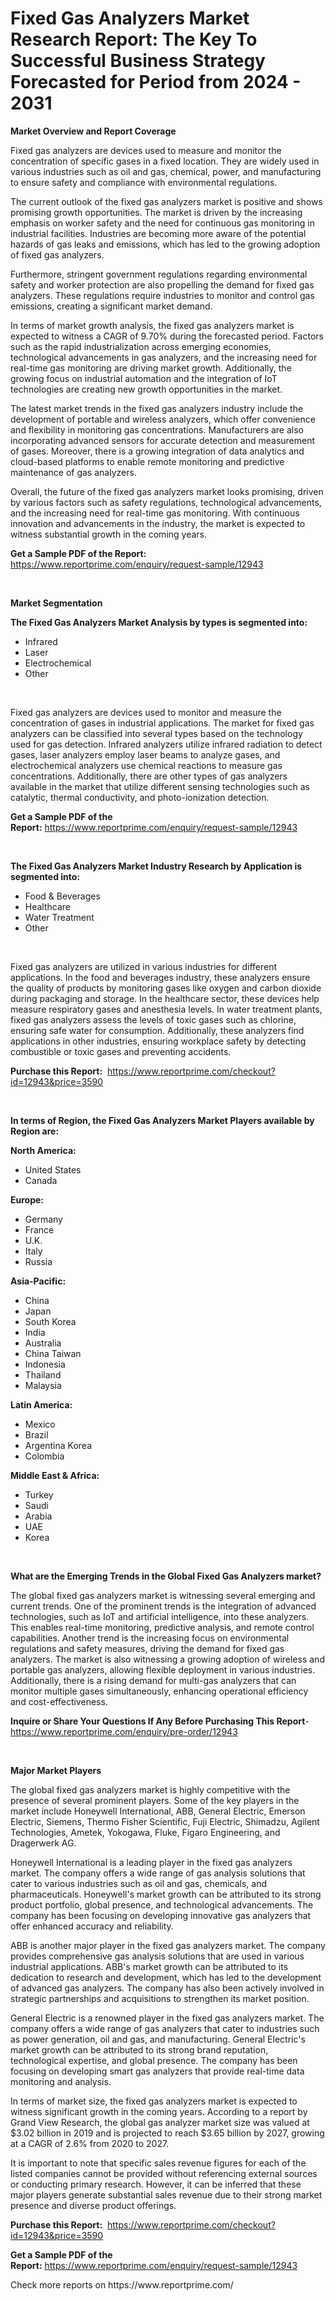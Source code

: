 <p><h1>Fixed Gas Analyzers Market Research Report: The Key To Successful Business Strategy Forecasted for Period from 2024 - 2031</h1></p><p><strong>Market Overview and Report Coverage</strong></p>
<p><p>Fixed gas analyzers are devices used to measure and monitor the concentration of specific gases in a fixed location. They are widely used in various industries such as oil and gas, chemical, power, and manufacturing to ensure safety and compliance with environmental regulations.</p><p>The current outlook of the fixed gas analyzers market is positive and shows promising growth opportunities. The market is driven by the increasing emphasis on worker safety and the need for continuous gas monitoring in industrial facilities. Industries are becoming more aware of the potential hazards of gas leaks and emissions, which has led to the growing adoption of fixed gas analyzers.</p><p>Furthermore, stringent government regulations regarding environmental safety and worker protection are also propelling the demand for fixed gas analyzers. These regulations require industries to monitor and control gas emissions, creating a significant market demand.</p><p>In terms of market growth analysis, the fixed gas analyzers market is expected to witness a CAGR of 9.70% during the forecasted period. Factors such as the rapid industrialization across emerging economies, technological advancements in gas analyzers, and the increasing need for real-time gas monitoring are driving market growth. Additionally, the growing focus on industrial automation and the integration of IoT technologies are creating new growth opportunities in the market.</p><p>The latest market trends in the fixed gas analyzers industry include the development of portable and wireless analyzers, which offer convenience and flexibility in monitoring gas concentrations. Manufacturers are also incorporating advanced sensors for accurate detection and measurement of gases. Moreover, there is a growing integration of data analytics and cloud-based platforms to enable remote monitoring and predictive maintenance of gas analyzers.</p><p>Overall, the future of the fixed gas analyzers market looks promising, driven by various factors such as safety regulations, technological advancements, and the increasing need for real-time gas monitoring. With continuous innovation and advancements in the industry, the market is expected to witness substantial growth in the coming years.</p></p>
<p><strong>Get a Sample PDF of the Report:</strong> <a href="https://www.reportprime.com/enquiry/request-sample/12943">https://www.reportprime.com/enquiry/request-sample/12943</a></p>
<p>&nbsp;</p>
<p><strong>Market Segmentation</strong></p>
<p><strong>The Fixed Gas Analyzers Market Analysis by types is segmented into:</strong></p>
<p><ul><li>Infrared</li><li>Laser</li><li>Electrochemical</li><li>Other</li></ul></p>
<p>&nbsp;</p>
<p><p>Fixed gas analyzers are devices used to monitor and measure the concentration of gases in industrial applications. The market for fixed gas analyzers can be classified into several types based on the technology used for gas detection. Infrared analyzers utilize infrared radiation to detect gases, laser analyzers employ laser beams to analyze gases, and electrochemical analyzers use chemical reactions to measure gas concentrations. Additionally, there are other types of gas analyzers available in the market that utilize different sensing technologies such as catalytic, thermal conductivity, and photo-ionization detection.</p></p>
<p><strong>Get a Sample PDF of the Report:</strong>&nbsp;<a href="https://www.reportprime.com/enquiry/request-sample/12943">https://www.reportprime.com/enquiry/request-sample/12943</a></p>
<p>&nbsp;</p>
<p><strong>The Fixed Gas Analyzers Market Industry Research by Application is segmented into:</strong></p>
<p><ul><li>Food & Beverages</li><li>Healthcare</li><li>Water Treatment</li><li>Other</li></ul></p>
<p>&nbsp;</p>
<p><p>Fixed gas analyzers are utilized in various industries for different applications. In the food and beverages industry, these analyzers ensure the quality of products by monitoring gases like oxygen and carbon dioxide during packaging and storage. In the healthcare sector, these devices help measure respiratory gases and anesthesia levels. In water treatment plants, fixed gas analyzers assess the levels of toxic gases such as chlorine, ensuring safe water for consumption. Additionally, these analyzers find applications in other industries, ensuring workplace safety by detecting combustible or toxic gases and preventing accidents.</p></p>
<p><strong>Purchase this Report:</strong>&nbsp; <a href="https://www.reportprime.com/checkout?id=12943&price=3590">https://www.reportprime.com/checkout?id=12943&price=3590</a></p>
<p>&nbsp;</p>
<p><strong>In terms of Region, the Fixed Gas Analyzers Market Players available by Region are:</strong></p>
<p>
    <p> <strong> North America: </strong>
        <ul>
            <li>United States</li>
            <li>Canada</li>
        </ul>
        </p> 
    <p> <strong> Europe: </strong>
        <ul>
            <li>Germany</li>
            <li>France</li>
            <li>U.K.</li>
            <li>Italy</li>
            <li>Russia</li>
        </ul>
        </p> 
    <p> <strong> Asia-Pacific: </strong>
        <ul>
            <li>China</li>
            <li>Japan</li>
            <li>South Korea</li>
            <li>India</li>
            <li>Australia</li>
            <li>China Taiwan</li>
            <li>Indonesia</li>
            <li>Thailand</li>
            <li>Malaysia</li>
        </ul>
        </p> 
    <p> <strong> Latin America: </strong>
        <ul>
            <li>Mexico</li>
            <li>Brazil</li>
            <li>Argentina Korea</li>
            <li>Colombia</li>
        </ul>
        </p> 
    <p> <strong> Middle East & Africa: </strong>
        <ul>
            <li>Turkey</li>
            <li>Saudi</li>
            <li>Arabia</li>
            <li>UAE</li>
            <li>Korea</li>
        </ul>
    </p>
    </p>
<p>&nbsp;</p>
<p><strong>What are the Emerging Trends in the Global Fixed Gas Analyzers market?</strong></p>
<p><p>The global fixed gas analyzers market is witnessing several emerging and current trends. One of the prominent trends is the integration of advanced technologies, such as IoT and artificial intelligence, into these analyzers. This enables real-time monitoring, predictive analysis, and remote control capabilities. Another trend is the increasing focus on environmental regulations and safety measures, driving the demand for fixed gas analyzers. The market is also witnessing a growing adoption of wireless and portable gas analyzers, allowing flexible deployment in various industries. Additionally, there is a rising demand for multi-gas analyzers that can monitor multiple gases simultaneously, enhancing operational efficiency and cost-effectiveness.</p></p>
<p><strong>Inquire or Share Your Questions If Any Before Purchasing This Report</strong>- <a href="https://www.reportprime.com/enquiry/pre-order/12943">https://www.reportprime.com/enquiry/pre-order/12943</a></p>
<p>&nbsp;</p>
<p><strong>Major Market Players</strong></p>
<p><p>The global fixed gas analyzers market is highly competitive with the presence of several prominent players. Some of the key players in the market include Honeywell International, ABB, General Electric, Emerson Electric, Siemens, Thermo Fisher Scientific, Fuji Electric, Shimadzu, Agilent Technologies, Ametek, Yokogawa, Fluke, Figaro Engineering, and Dragerwerk AG.</p><p>Honeywell International is a leading player in the fixed gas analyzers market. The company offers a wide range of gas analysis solutions that cater to various industries such as oil and gas, chemicals, and pharmaceuticals. Honeywell's market growth can be attributed to its strong product portfolio, global presence, and technological advancements. The company has been focusing on developing innovative gas analyzers that offer enhanced accuracy and reliability.</p><p>ABB is another major player in the fixed gas analyzers market. The company provides comprehensive gas analysis solutions that are used in various industrial applications. ABB's market growth can be attributed to its dedication to research and development, which has led to the development of advanced gas analyzers. The company has also been actively involved in strategic partnerships and acquisitions to strengthen its market position.</p><p>General Electric is a renowned player in the fixed gas analyzers market. The company offers a wide range of gas analyzers that cater to industries such as power generation, oil and gas, and manufacturing. General Electric's market growth can be attributed to its strong brand reputation, technological expertise, and global presence. The company has been focusing on developing smart gas analyzers that provide real-time data monitoring and analysis.</p><p>In terms of market size, the fixed gas analyzers market is expected to witness significant growth in the coming years. According to a report by Grand View Research, the global gas analyzer market size was valued at $3.02 billion in 2019 and is projected to reach $3.65 billion by 2027, growing at a CAGR of 2.6% from 2020 to 2027.</p><p>It is important to note that specific sales revenue figures for each of the listed companies cannot be provided without referencing external sources or conducting primary research. However, it can be inferred that these major players generate substantial sales revenue due to their strong market presence and diverse product offerings.</p></p>
<p><strong>Purchase this Report:</strong>&nbsp;&nbsp;<a href="https://www.reportprime.com/checkout?id=12943&price=3590">https://www.reportprime.com/checkout?id=12943&price=3590</a></p>
<p></p>
<p><strong>Get a Sample PDF of the Report:</strong>&nbsp;<a href="https://www.reportprime.com/enquiry/request-sample/12943">https://www.reportprime.com/enquiry/request-sample/12943</a></p>
<p>Check more reports on https://www.reportprime.com/</p>